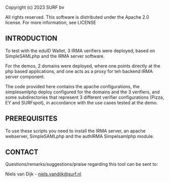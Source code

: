 
Copyright (c) 2023 SURF bv

All rights reserved. This software is distributed under the Apache 2.0 license. For more information, see LICENSE

## INTRODUCTION

To test with the eduID Wallet, 3 IRMA verifiers were deployed, based on SimpleSAMLphp and the IRMA server software.

For the demos, 2 domains were deployed, where one points directly at the php based applications, and one acts as a proxy for teh backend IRMA server component.

The code provided here contains the apache configurations, the simplesamlphp deploy configured for the domains and the 3 verifiers, and some subdirectories that represent 3 different verifier configurations (Pizza, EY and SURFspot), in accordance with the use cases tested at the demo.

## PREREQUISITES
To use these scripts you need to install the IRMA server, an apache webserver, SimpleSAMLphp and the authIRMA Simpelsamlphp module.

## CONTACT

Questions/remarks/suggestions/praise regarding this tool can be sent to:

Niels van Dijk  - <niels.vandijk@surf.nl>

